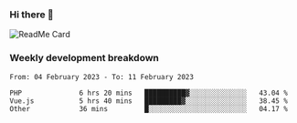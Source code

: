 ### Hi there 👋

<!--
**itzcy/itzcy** is a ✨ _special_ ✨ repository because its `README.md` (this file) appears on your GitHub profile.

Here are some ideas to get you started:

- 🔭 I’m currently working on ...
- 🌱 I’m currently learning ...
- 👯 I’m looking to collaborate on ...
- 🤔 I’m looking for help with ...
- 💬 Ask me about ...
- 📫 How to reach me: ...
- 😄 Pronouns: ...
- ⚡ Fun fact: ...
-->
![ReadMe Card](https://github-readme-stats.vercel.app/api?username=itzcy&show_icons=true&title_color=2d3198&icon_color=797cb8&text_color=24292e&bg_color=f6f8fa)

### Weekly development breakdown
<!--START_SECTION:waka-->

```text
From: 04 February 2023 - To: 11 February 2023

PHP              6 hrs 20 mins   ██████████▓░░░░░░░░░░░░░░   43.04 %
Vue.js           5 hrs 40 mins   █████████▓░░░░░░░░░░░░░░░   38.45 %
Other            36 mins         █░░░░░░░░░░░░░░░░░░░░░░░░   04.17 %
```

<!--END_SECTION:waka-->
